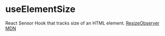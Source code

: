 # useElementSize

React Sensor Hook that tracks size of an HTML element. [ResizeObserver MDN](https://developer.mozilla.org/en-US/docs/Web/API/ResizeObserver)
